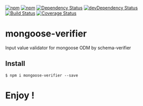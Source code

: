 
[![npm](http://img.shields.io/npm/v/mongoose-verifier.svg?style=flat-square)](https://www.npmjs.com/package/mongoose-verifier)
[![npm](http://img.shields.io/npm/l/mongoose-verifier.svg?style=flat-square)](http://opensource.org/licenses/MIT)
[![Dependency Status](https://david-dm.org/aliaksandr-pasynkau/mongoose-verifier.svg?style=flat-square)](https://david-dm.org/aliaksandr-pasynkau/mongoose-verifier)
[![devDependency Status](https://david-dm.org/aliaksandr-pasynkau/mongoose-verifier/dev-status.svg?style=flat-square)](https://david-dm.org/aliaksandr-pasynkau/mongoose-verifier#info=devDependencies)
[![Build Status](https://travis-ci.org/aliaksandr-pasynkau/mongoose-verifier.svg?branch=master&style=flat-square)](https://travis-ci.org/aliaksandr-pasynkau/mongoose-verifier)
[![Coverage Status](https://img.shields.io/coveralls/aliaksandr-pasynkau/mongoose-verifier.svg?style=flat-square)](https://coveralls.io/r/aliaksandr-pasynkau/mongoose-verifier?branch=master)


# mongoose-verifier
Input value validator for mongoose ODM by schema-verifier

## Install
```shell
$ npm i mongoose-verifier --save
```

# Enjoy !

